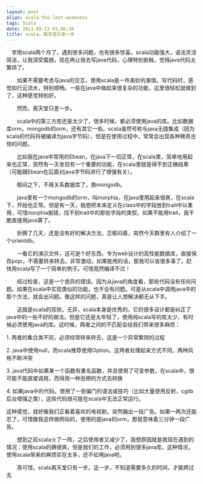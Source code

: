 ```yaml
---
layout: post
alias: scala-the-last-weakness
tags: Scala
date: 2011-09-13 01:56:38
title: scala，离天堂只差一步
---
```


　学用scala两个月了，遇到很多问题，也有很多惊喜。scala功能强大，语法灵活简洁，让我深受震撼。现在再让我去写java代码，心理特别抵触，觉得java代码太繁琐了。&nbsp;
<p>　　如果不需要考虑与java的交互，使用scala是一件美妙的事情。写代码时，感觉如行云流水，特别顺畅。一些在java中做起来很复杂的功能，这里很轻松就做到了，这种感觉特别好。&nbsp;
<p>　　然而，离天堂只差一步。&nbsp;
<p>　　scala中的第三方库还是太少了，很多时候，都必须使用java的库。比如数据库orm，mongodb的orm，还有其它一些。scala虽然号称与java无缝集成（因为scala的代码将被编译为java字节码），但是在使用过程中，常常会出现各种稀奇古怪的问题。&nbsp;
<p>　　比如我在java中常用的Ebean，在java下一切正常，在scala里，简单地用起来也正常，突然有一天发现有一个重要的功能，在scala里就是得不到正确结果（可能跟Ebean在后面对java字节码进行了增强有关）。
<p>　　郁闷之下，不用关系数据库了，换mongodb。&nbsp;
<p>　　java里有一个mongodb的orm，叫morphia，在java里用起来很爽，在scala下，开始也正常。但是有一天，我想把本来定义在class中的字段放到trait中以重用，可惜morphia报错，找不到trait中的那些字段的类型。如果不能用trait，我干脆直接用java算了。&nbsp;
<p>　　折腾了几天，还是没有好的解决方法，正郁闷着，突然今天群里有人介绍了一个orientdb。&nbsp;
<p>　　一看它的演示文件，这可是个好东西，专为web设计的高性能数据库，直接保存pojo，不需要转来转去。非常激动，如果能用的话，那我可以省很多事了。赶快用scala写了一个简单的例子。可惜竟然编译不过！
<p>　　经过检查，这是一个诡异的错误。因为从java的角度看，那些代码没有任何问题。如果在scala中实现类似的功能，也不会有问题。可是从scala中调用java中的那个方法，就会出问题。像这样的问题，真是让人想解决都无从下手。&nbsp;
<p>　　这就是scala的现状。无异，scala本身是优秀的，它的很多设计都是纠正了java中的一些不好的做法。但是它还是太年轻了，使用纯scala写的库太少，有时候必须使用java的库。这时候，两者之间的不匹配会给我们带来很多麻烦：&nbsp;
<p>1. 两者的集合类不同，必须经常转来转去，这是一个异常繁琐的过程
<p>2. java中使用null，而scala推荐使用Option。这两者处理起来方式不同，两种风格不断冲突
<p>3. java代码中如果某一个函数有重名函数，并且使用了可变参数，在scala中，很可能不能直接调用，而得用一种丑陋的方式去转换
<p>4. 如果java中的代码，使用了一些偏门的语法或技巧（比如大量使用反射，cglib后台增强之类），这些代码很可能在scala中无法正常运行。&nbsp;
<p>这种感觉，就好像我们正看着喜欢的电视剧，突然蹦出一段广告。如果一两次还能忍了，可惜像我这样做网站的，使用的是java的orm，那就意味着三分钟一段广告。&nbsp;
<p>　　想到之前scala火了一阵，之后使用者又减少了，我想原因就是我现在遇到的情况：使用scala的确很爽，但是我们的工作，必须用到很多java库。这种情况，使用scala带来的麻烦实在太多，还不如用java吧。
<p>　　真可惜，scala离天堂只有一步。这一步，不知道需要多久的时间，才能跨过去
